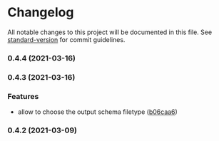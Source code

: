 # Changelog

All notable changes to this project will be documented in this file. See [standard-version](https://github.com/conventional-changelog/standard-version) for commit guidelines.

### 0.4.4 (2021-03-16)

### 0.4.3 (2021-03-16)


### Features

* allow to choose the output schema filetype ([b06caa6](https://github.com/ruanyl/coc-apollo/commit/b06caa674170d38e40c7fa91a3bb0f21596eb559))

### 0.4.2 (2021-03-09)
